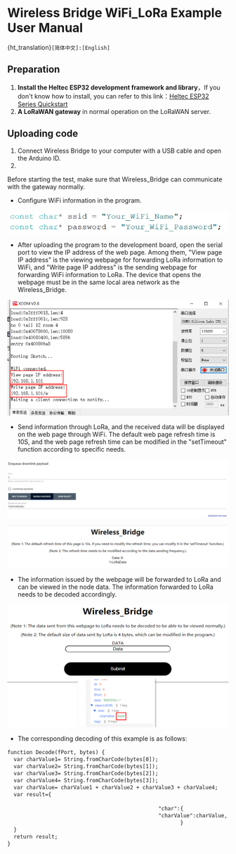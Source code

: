 # Wireless Bridge WiFi_LoRa Example User Manual

{ht_translation}`[简体中文]:[English]`

## Preparation

1. **Install the Heltec ESP32 development framework and library**，If you don't know how to install, you can refer to this link：[Heltec ESP32 Series Quickstart](https://docs.heltec.org/en/node/esp32/esp32_general_docs/quick_start.html#)
2. **A LoRaWAN gateway** in normal operation on the LoRaWAN server.

## Uploading code

1. Connect Wireless Bridge to your computer with a USB cable and open the Arduino ID.
2. 

Before starting the test, make sure that Wireless_Bridge can communicate with the gateway normally.

- Configure WiFi information in the program.

![](img/wifi_lora_user_manual/01.png)

- After uploading the program to the development board, open the serial port to view the IP address of the web page. Among them, "View page IP address" is the viewing webpage for forwarding LoRa information to WiFi, and "Write page IP address" is the sending webpage for forwarding WiFi information to LoRa. The device that opens the webpage must be in the same local area network as the Wireless_Bridge.

![](img/wifi_lora_user_manual/02.png)

- Send information through LoRa, and the received data will be displayed on the web page through WiFi. The default web page refresh time is 10S, and the web page refresh time can be modified in the "setTimeout" function according to specific needs.

![](img/wifi_lora_user_manual/03.png)

![](img/wifi_lora_user_manual/04.png)

- The information issued by the webpage will be forwarded to LoRa and can be viewed in the node data. The information forwarded to LoRa needs to be decoded accordingly.

![](img/wifi_lora_user_manual/05.png)

- The corresponding decoding of this example is as follows:

```shell
function Decode(fPort, bytes) {
  var charValue1= String.fromCharCode(bytes[0]);
  var charValue2= String.fromCharCode(bytes[1]);
  var charValue3= String.fromCharCode(bytes[2]);
  var charValue4= String.fromCharCode(bytes[3]);
  var charValue= charValue1 + charValue2 + charValue3 + charValue4;
  var result={
    
                                                "char":{
                                                "charValue":charValue,
                                                       }
  }
  return result;
}
```

